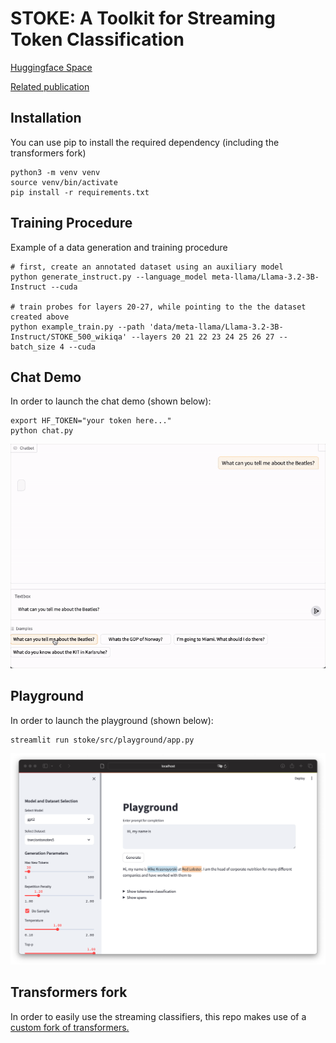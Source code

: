 # STOKE: A Toolkit for Streaming Token Classification

[Huggingface Space](https://huggingface.co/spaces/nicpopovic/stoke)

[Related publication](https://arxiv.org/abs/2403.11747)

## Installation
You can use pip to install the required dependency (including the transformers fork)
```
python3 -m venv venv
source venv/bin/activate
pip install -r requirements.txt
```
## Training Procedure
Example of a data generation and training procedure
```
# first, create an annotated dataset using an auxiliary model
python generate_instruct.py --language_model meta-llama/Llama-3.2-3B-Instruct --cuda

# train probes for layers 20-27, while pointing to the the dataset created above
python example_train.py --path 'data/meta-llama/Llama-3.2-3B-Instruct/STOKE_500_wikiqa' --layers 20 21 22 23 24 25 26 27 --batch_size 4 --cuda
```

## Chat Demo
In order to launch the chat demo (shown below):
```
export HF_TOKEN="your token here..."
python chat.py
```
![](stoke/docs/images/chat_demo.gif)


## Playground
In order to launch the playground (shown below):
```
streamlit run stoke/src/playground/app.py
```

![](stoke/docs/images/playground.png)

## Transformers fork

In order to easily use the streaming classifiers, this repo makes use of a [custom fork of transformers.](https://github.com/nicpopovic/transformers/tree/4.45-STOKE)